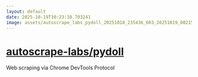 ```yaml
---
layout: default
date: 2025-10-19T10:23:10.703241
image: assets/autoscrape_labs_pydoll_20251018_235436_603_20251019_002158--20251019T022159442--cropped.png
---
```


# [autoscrape-labs/pydoll](https://github.com/autoscrape-labs/pydoll/)

Web scraping via Chrome DevTools Protocol

